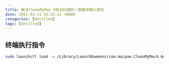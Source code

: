 ```yaml
---
title: 解决CleanMyMac X启动扫描时一直要求输入密码
date: 2021-03-11 15:32:41 +0800
categories: [Untitled]
tags: [Untitled]
---
```


## 终端执行指令

```bash
sudo launchctl load -w /Library/LaunchDaemons/com.macpaw.CleanMyMac4.Agent.plist
```
